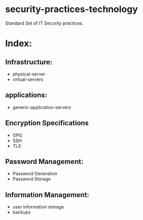 # security-practices-technology
Standard Set of IT Security practices.


# Index: 
## Infrastructure: 
   - physical-server
   - virtual-servers

## applications:
   - generic-application-servers

## Encryption Specifications 
  - GPG
  - SSH
  - TLS
  
## Password Management:
  - Password Generation
  - Password Storage

## Information Management:
  - user information storage
  - backups
